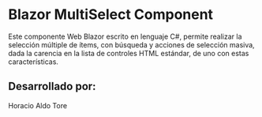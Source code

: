 # Blazor MultiSelect Component
Este componente Web Blazor escrito en lenguaje C#, permite realizar la selección múltiple de ítems, con búsqueda y acciones de selección masiva, dada la carencia en la lista de controles HTML estándar, de uno con estas características.
## Desarrollado por: 
Horacio Aldo Tore
